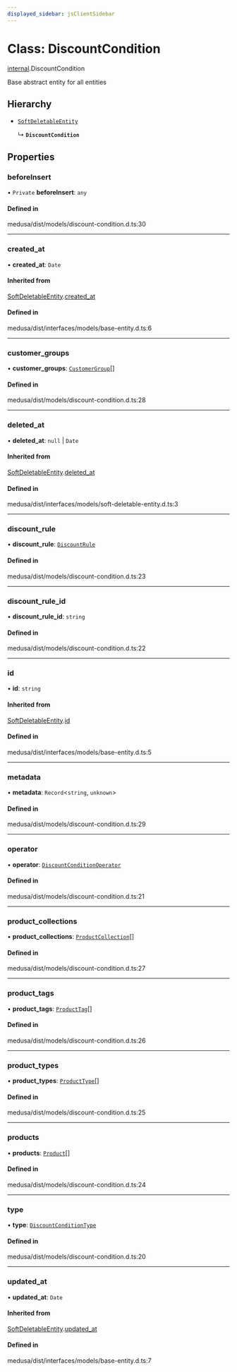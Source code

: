 ```yaml
---
displayed_sidebar: jsClientSidebar
---
```


# Class: DiscountCondition

[internal](../modules/internal.md).DiscountCondition

Base abstract entity for all entities

## Hierarchy

- [`SoftDeletableEntity`](internal.SoftDeletableEntity.md)

  ↳ **`DiscountCondition`**

## Properties

### beforeInsert

• `Private` **beforeInsert**: `any`

#### Defined in

medusa/dist/models/discount-condition.d.ts:30

___

### created\_at

• **created\_at**: `Date`

#### Inherited from

[SoftDeletableEntity](internal.SoftDeletableEntity.md).[created_at](internal.SoftDeletableEntity.md#created_at)

#### Defined in

medusa/dist/interfaces/models/base-entity.d.ts:6

___

### customer\_groups

• **customer\_groups**: [`CustomerGroup`](internal.CustomerGroup.md)[]

#### Defined in

medusa/dist/models/discount-condition.d.ts:28

___

### deleted\_at

• **deleted\_at**: ``null`` \| `Date`

#### Inherited from

[SoftDeletableEntity](internal.SoftDeletableEntity.md).[deleted_at](internal.SoftDeletableEntity.md#deleted_at)

#### Defined in

medusa/dist/interfaces/models/soft-deletable-entity.d.ts:3

___

### discount\_rule

• **discount\_rule**: [`DiscountRule`](internal.DiscountRule.md)

#### Defined in

medusa/dist/models/discount-condition.d.ts:23

___

### discount\_rule\_id

• **discount\_rule\_id**: `string`

#### Defined in

medusa/dist/models/discount-condition.d.ts:22

___

### id

• **id**: `string`

#### Inherited from

[SoftDeletableEntity](internal.SoftDeletableEntity.md).[id](internal.SoftDeletableEntity.md#id)

#### Defined in

medusa/dist/interfaces/models/base-entity.d.ts:5

___

### metadata

• **metadata**: `Record`<`string`, `unknown`\>

#### Defined in

medusa/dist/models/discount-condition.d.ts:29

___

### operator

• **operator**: [`DiscountConditionOperator`](../enums/internal.DiscountConditionOperator.md)

#### Defined in

medusa/dist/models/discount-condition.d.ts:21

___

### product\_collections

• **product\_collections**: [`ProductCollection`](internal.ProductCollection.md)[]

#### Defined in

medusa/dist/models/discount-condition.d.ts:27

___

### product\_tags

• **product\_tags**: [`ProductTag`](internal.ProductTag.md)[]

#### Defined in

medusa/dist/models/discount-condition.d.ts:26

___

### product\_types

• **product\_types**: [`ProductType`](internal.ProductType.md)[]

#### Defined in

medusa/dist/models/discount-condition.d.ts:25

___

### products

• **products**: [`Product`](internal.Product.md)[]

#### Defined in

medusa/dist/models/discount-condition.d.ts:24

___

### type

• **type**: [`DiscountConditionType`](../enums/internal.DiscountConditionType.md)

#### Defined in

medusa/dist/models/discount-condition.d.ts:20

___

### updated\_at

• **updated\_at**: `Date`

#### Inherited from

[SoftDeletableEntity](internal.SoftDeletableEntity.md).[updated_at](internal.SoftDeletableEntity.md#updated_at)

#### Defined in

medusa/dist/interfaces/models/base-entity.d.ts:7

